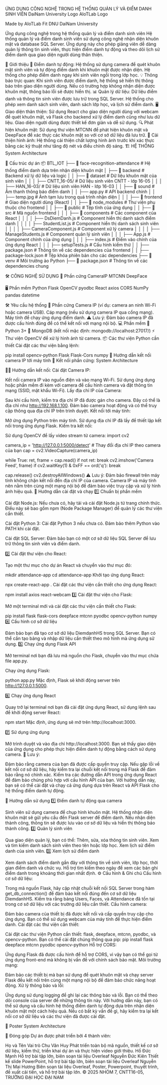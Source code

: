 ỨNG DỤNG CÔNG NGHỆ TRONG HỆ THỐNG QUẢN LÝ VÀ ĐIỂM DANH SINH VIÊN
DaiNam University Logo AIoTLab Logo

Made by AIoTLab Fit DNU DaiNam University

Ứng dụng công nghệ trong hệ thống quản lý và điểm danh sinh viên
Hệ thống quản lý và điểm danh sinh viên sử dụng công nghệ nhận diện khuôn mặt và database SQL Server. Ứng dụng này cho phép giảng viên dễ dàng quản lý thông tin sinh viên, thực hiện điểm danh tự động và theo dõi lịch sử điểm danh qua giao diện người dùng thân thiện.

🌟 Giới thiệu
📌 Điểm danh tự động: Hệ thống sử dụng camera để quét khuôn mặt sinh viên và tự động điểm danh khi khuôn mặt được nhận diện. Hệ thống cho phép điểm danh ngay khi sinh viên ngồi trong lớp học.
💡 Thông báo trực quan: Khi sinh viên được điểm danh, hệ thống sẽ hiển thị thông báo trên giao diện người dùng. Nếu có trường hợp không nhận diện được khuôn mặt, thông báo lỗi sẽ được hiển thị.
📊 Quản lý dữ liệu: Dữ liệu điểm danh và thông tin sinh viên được lưu trữ trong SQL Server. Hệ thống cho phép xem danh sách sinh viên, danh sách lớp học, và lịch sử điểm danh.
🖥️ Giao diện thân thiện: Sử dụng React cho giao diện người dùng với webcam để quét khuôn mặt, và Flask cho backend xử lý điểm danh cũng như lưu dữ liệu. Giao diện người dùng được thiết kế đơn giản và dễ sử dụng.
🔍 Phát hiện khuôn mặt: Sử dụng thư viện MTCNN để phát hiện khuôn mặt và DeepFace để xác thực các khuôn mặt so với cơ sở dữ liệu đã lưu trữ.
🎨 Cải thiện hình ảnh: Hệ thống cải thiện chất lượng hình ảnh trước khi xác thực bằng các kỹ thuật như tăng độ nét và điều chỉnh độ sáng.
🏗️ HỆ THỐNG
System Architecture

📂 Cấu trúc dự án
📦 BTL_IOT
├── 📂 face-recognition-attendance # Hệ thống điểm danh dựa trên nhận diện khuôn mặt
│ ├── 📂 backend # Backend xử lý dữ liệu và logic
│ │ ├── 📂 dataset # Dữ liệu khuôn mặt của sinh viên
│ │ │ ├── CNTT_16-05/ # Dữ liệu sinh viên CNTT - lớp 16-05
│ │ │ ├── HAN_16-03/ # Dữ liệu sinh viên HAN - lớp 16-03
│ │ ├── 📂 sound # Âm thanh thông báo điểm danh
│ │ ├── app.py # API backend chính
│ │ ├── temp.jpg # Ảnh tạm lưu trong quá trình nhận diện
│ │ │ ├── 📂 frontend # Giao diện người dùng (React)
│ │ ├── 📂 node_modules # Thư viện phụ thuộc cho frontend
│ │ ├── 📂 public # Tệp tĩnh của ứng dụng
│ │ ├── 📂 src # Mã nguồn frontend
│ │ │ ├── 📂 components # Các component của React
│ │ │ │ ├── DsDiemDanh.js # Component hiển thị danh sách điểm danh
│ │ │ │ ├── StudentList.js # Component hiển thị danh sách sinh viên
│ │ │ │ ├── CameraComponent.js # Component xử lý camera
│ │ │ │ ├── ManageStudents.js # Component quản lý sinh viên
│ │ │ ├── App.js # Component chính của ứng dụng
│ │ │ ├── index.js # Điểm vào chính của ứng dụng React
│ │ │ ├── setupTests.js # Cấu hình kiểm thử
│ │ ├── package.json # Thông tin về các dependencies của frontend
│ │ ├── package-lock.json # Tệp khóa phiên bản cho các dependencies
├── 📂 venv # Môi trường ảo Python
├── 📄 package.json # Thông tin về các dependencies chung

🛠️ CÔNG NGHỆ SỬ DỤNG
📡 Phần cứng
CameraIP MTCNN DeepFace

🖥️ Phần mềm
Python Flask OpenCV pyodbc React axios CORS NumPy pandas datetime

🛠️ Yêu cầu hệ thống
🔌 Phần cứng
Camera IP (ví dụ: camera an ninh Wi-Fi hoặc camera USB).
Cáp mạng (nếu sử dụng camera IP qua cổng mạng).
Máy tính để chạy ứng dụng điểm danh.
⚠️ Lưu ý: Đảm bảo camera IP đã được cấu hình đúng để có thể kết nối với mạng nội bộ.
💻 Phần mềm
🐍 Python 3+
🍃 MongoDB (kết nối mặc định: mongodb://localhost:27017/)
⚡ Thư viện OpenCV để xử lý hình ảnh từ camera.
📦 Các thư viện Python cần thiết
Cài đặt các thư viện bằng lệnh:

pip install opencv-python Flask Flask-Cors numpy
🧮 Hướng dẫn kết nối camera IP tới máy tính
🔌 Kết nối phần cứng:
System Architecture

⛓️‍💥 Hướng dẫn kết nối:
Cài đặt Camera IP:

Kết nối camera IP vào nguồn điện và vào mạng Wi-Fi.
Sử dụng ứng dụng hoặc phần mềm đi kèm với camera để cấu hình camera và đặt thông tin mạng (SSID, mật khẩu Wi-Fi).
Lấy địa chỉ IP của Camera:

Sau khi cấu hình, kiểm tra địa chỉ IP đã được gán cho camera. Đây có thể là địa chỉ như http://192.168.1.100.
Đảm bảo camera hoạt động và có thể truy cập thông qua địa chỉ IP trên trình duyệt.
Kết nối tới máy tính:

Mở ứng dụng Python trên máy tính.
Sử dụng địa chỉ IP đã lấy để thiết lập kết nối trong ứng dụng Flask.
Kiểm tra kết nối:

Sử dụng OpenCV để lấy video stream từ camera:
import cv2

camera_ip = 'http://127.0.0.1:5000/detect'  # Thay đổi địa chỉ IP theo camera của bạn
cap = cv2.VideoCapture(camera_ip)

while True:
    ret, frame = cap.read()
    if not ret:
        break
    cv2.imshow('Camera Feed', frame)
    if cv2.waitKey(1) & 0xFF == ord('q'):
        break

cap.release()
cv2.destroyAllWindows()
⚠️ Lưu ý:
Đảm bảo firewall trên máy tính không chặn kết nối đến địa chỉ IP của camera.
Camera IP và máy tính nên nằm trên cùng một mạng nội bộ để đảm bảo việc truy cập và xử lý hình ảnh hiệu quả.
🚀 Hướng dẫn cài đặt và chạy
1️⃣ Chuẩn bị phần mềm

Cài đặt Node.js: Nếu chưa có, hãy tải và cài đặt Node.js từ trang chính thức. Điều này sẽ bao gồm npm (Node Package Manager) để quản lý các thư viện cần thiết.

Cài đặt Python 3: Cài đặt Python 3 nếu chưa có. Đảm bảo thêm Python vào PATH khi cài đặt.

Cài đặt SQL Server: Đảm bảo bạn có một cơ sở dữ liệu SQL Server để lưu trữ thông tin sinh viên và điểm danh.

2️⃣ Cài đặt thư viện cho React:

Tạo một thư mục cho dự án React và chuyển vào thư mục đó:

mkdir attendance-app
cd attendance-app
Khởi tạo ứng dụng React:

npx create-react-app .
Cài đặt các thư viện cần thiết cho ứng dụng React:

npm install axios react-webcam
3️⃣ Cài đặt thư viện cho Flask:

Mở một terminal mới và cài đặt các thư viện cần thiết cho Flask:

pip install flask flask-cors deepface mtcnn pyodbc opencv-python numpy
4️⃣ Cấu hình cơ sở dữ liệu

Đảm bảo bạn đã tạo cơ sở dữ liệu DiemdanhHS trong SQL Server. Bạn có thể cần tạo bảng và nhập dữ liệu cần thiết theo mô hình mà ứng dụng sử dụng.
5️⃣ Chạy ứng dụng Flask API

Mở terminal nơi bạn đã lưu mã nguồn cho Flask, chuyển vào thư mục chứa file app.py.

Chạy ứng dụng Flask:

python app.py
Mặc định, Flask sẽ khởi động server trên http://127.0.0.1:5000.

6️⃣ Chạy ứng dụng React

Quay trở lại terminal nơi bạn đã cài đặt ứng dụng React, sử dụng lệnh sau để khởi động server React:

npm start
Mặc định, ứng dụng sẽ mở trên http://localhost:3000.

7️⃣ Sử dụng ứng dụng

Mở trình duyệt và vào địa chỉ http://localhost:3000.
Bạn sẽ thấy giao diện của ứng dụng cho phép thực hiện điểm danh tự động bằng cách sử dụng camera.
📌 Lưu ý:

Đảm bảo rằng camera của bạn đã được cấp quyền truy cập.
Nếu gặp lỗi về kết nối cơ sở dữ liệu, hãy kiểm tra lại chuỗi kết nối trong mã Flask để đảm bảo rằng nó chính xác.
Kiểm tra các đường dẫn API trong ứng dụng React để đảm bảo chúng phù hợp với cấu hình API của bạn.
Với hướng dẫn này, bạn sẽ có thể cài đặt và chạy cả ứng dụng dựa trên React và API Flask cho hệ thống điểm danh tự động.

📖 Hướng dẫn sử dụng
1️⃣ Điểm danh tự động qua camera

Sinh viên sử dụng camera để chụp hình khuôn mặt.
Hệ thống nhận diện khuôn mặt sẽ gửi yêu cầu đến Flask server để điểm danh.
Nếu nhận diện thành công, thông tin sẽ được lưu vào cơ sở dữ liệu và hiển thị thông báo thành công.
2️⃣ Quản lý sinh viên

Qua giao diện quản lý, bạn có thể:
Thêm, sửa, xóa thông tin sinh viên.
Xem và tìm kiếm danh sách sinh viên theo tên hoặc lớp học.
Xem lịch sử điểm danh của sinh viên.
3️⃣ Xem lịch sử điểm danh

Xem danh sách điểm danh gần đây với thông tin về sinh viên, lớp học, thời gian điểm danh và chức vụ.
Hỗ trợ tìm kiếm theo ngày để xem các bản ghi điểm danh trong khoảng thời gian nhất định.
⚙️ Cấu hình & Ghi chú
Cấu hình cơ sở dữ liệu:

Trong mã nguồn Flask, hãy cập nhật chuỗi kết nối SQL Server trong hàm get_db_connection() để đảm bảo kết nối đúng đến cơ sở dữ liệu DiemdanhHS.
Kiểm tra rằng bảng Users, Faces, và Attendance đã tồn tại trong cơ sở dữ liệu với các trường dữ liệu cần thiết.
Cấu hình camera:

Đảm bảo camera của thiết bị đã được kết nối và cấp quyền truy cập cho ứng dụng. Bạn có thể sử dụng webcam của máy tính để thực hiện điểm danh.
Cài đặt các thư viện cần thiết:

Cài đặt các thư viện Python cần thiết: flask, deepface, mtcnn, pyodbc, và opencv-python. Bạn có thể cài đặt chúng thông qua pip:
pip install flask deepface mtcnn pyodbc opencv-python
Hỗ trợ CORS:

Ứng dụng Flask đã được cấu hình để hỗ trợ CORS, vì vậy bạn có thể gọi từ ứng dụng front-end mà không bị vấn đề với chính sách bảo mật.
Môi trường mạng:

Đảm bảo các thiết bị mà bạn sử dụng để quét khuôn mặt và chạy server Flask đều kết nối trên cùng một mạng nội bộ để đảm bảo chức năng hoạt động.
Xử lý thông báo và lỗi:

Ứng dụng sử dụng logging để ghi lại các thông báo và lỗi. Bạn có thể theo dõi console của server để những thông tin này.
Với hướng dẫn này, bạn có thể sử dụng và cấu hình hệ thống điểm danh tự động dựa trên nhận diện khuôn mặt một cách hiệu quả. Nếu có bất kỳ vấn đề gì, hãy kiểm tra lại kết nối cơ sở dữ liệu và các thư viện đã được cài đặt.

📰 Poster
System Architecture

🤝 Đóng góp
Dự án được phát triển bởi 4 thành viên:

Họ và Tên	Vai trò
Chu Văn Huy	Phát triển toàn bộ mã nguồn, thiết kế cơ sở dữ liệu, kiểm thử, triển khai dự án và thực hiện video giới thiệu.
Hồ Đức Mạnh	Hỗ trợ bài tập lớn, biên soạn tài liệu Overleaf
Nguyễn Đức Kiên	Thiết kế slide PowerPoint, hỗ trợ bài tập lớn, biên soạn tài liệu Overleaf
Nguyễn Thị Mai Hương	Biên soạn tài liệu Overleaf, Poster, Powerpoint, thuyết trình, đề xuất cải tiến, và hỗ trợ bài tập lớn.
© 2025 NHÓM 7, CNTT16-05, TRƯỜNG ĐẠI HỌC ĐẠI NAM
